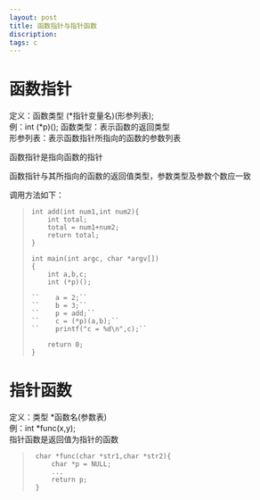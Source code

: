 ```yaml
---
layout: post
title: 函数指针与指针函数
discription: 
tags: c
---
```


 函数指针
====
 定义：函数类型 (\*指针变量名)(形参列表);  
 例：int (\*p)();
 函数类型：表示函数的返回类型  
 形参列表：表示函数指针所指向的函数的参数列表  

 函数指针是指向函数的指针  

 函数指针与其所指向的函数的返回值类型，参数类型及参数个数应一致  

 调用方法如下：
  
> ``int add(int num1,int num2){``  
> ``    int total;``  
> ``    total = num1+num2;``  
> ``    return total;``  
> ``}``  
> `` ``  
> ``int main(int argc, char *argv[])``  
> ``{``  
> ``    int a,b,c;``  
> ``    int (*p)();``  
> ````  
> ``    a = 2;``  
> ``    b = 3;``  
> ``    p = add;``  
> ``    c = (*p)(a,b);``  
> ``    printf("c = %d\n",c);``  
> ````  
> ``    return 0;``  
> ``}``

 指针函数
====
 定义：类型 \*函数名(参数表)  
 例：int \*func(x,y);  
 指针函数是返回值为指针的函数  

> `` char *func(char *str1,char *str2){``  
> ``     char *p = NULL;``  
> ``     ...``  
> ``     return p;``  
> `` }``  

























